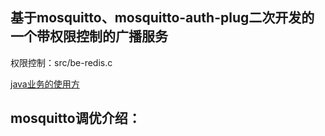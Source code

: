 ## 基于mosquitto、mosquitto-auth-plug二次开发的一个带权限控制的广播服务

权限控制：src/be-redis.c

[java业务的使用方](https://github.com/FightingIsLife/jrymos-broadcast)


## mosquitto调优介绍：


